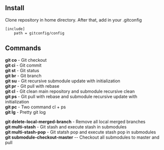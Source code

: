 ## Install

Clone repository in home directory. After that, add in your .gitconfig  

	[include]  
		path = gitconfig/config  

## Commands
**git co** - Git checkout  
**git ci** - Git commit  
**git st** - Git status  
**git br** - Git branch  
**git su** - Git recursive submodule update with initialization  
**git pr** - Git pull with rebase  
**git cl** - Git clean main repository and submodule recursive clean  
**git ps** - Git pull with rebase and submodule recursive update with initialization  
**git pc** - Two command cl + ps  
**git lg** - Pretty git log  

**git delete-local-merged-branch** - Remove all local merged branches  
**git multi-stash** - Git stash and execute stash in submodules  
**git multi-stash-pop** - Git statsh pop and execute stash pop in submodules  
**git submodule-checkout-master** -- Checkout all submodules to master and pull

